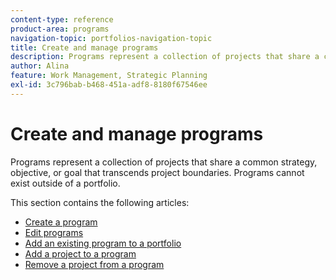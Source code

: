```yaml
---
content-type: reference
product-area: programs
navigation-topic: portfolios-navigation-topic
title: Create and manage programs
description: Programs represent a collection of projects that share a common strategy, objective, or goal that transcends project boundaries. Programs cannot exist outside of a portfolio.
author: Alina
feature: Work Management, Strategic Planning
exl-id: 3c796bab-b468-451a-adf8-8180f67546ee
---
```

# Create and manage programs

Programs represent a collection of projects that share a common strategy, objective, or goal that transcends project boundaries. Programs cannot exist outside of a portfolio.

This section contains the following articles:

* [Create a program](../../../manage-work/portfolios/create-and-manage-programs/create-program.md) 
* [Edit programs](../../../manage-work/portfolios/create-and-manage-programs/edit-programs.md) 
* [Add an existing program to a portfolio](../../../manage-work/portfolios/create-and-manage-programs/move-program.md) 
* [Add a project to a program](../../../manage-work/portfolios/create-and-manage-programs/add-project-to-program.md) 
* [Remove a project from a program](../../../manage-work/portfolios/create-and-manage-programs/remove-project-from-program.md)
